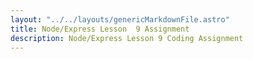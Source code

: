 ```yaml
---
layout: "../../layouts/genericMarkdownFile.astro"
title: Node/Express Lesson  9 Assignment
description: Node/Express Lesson 9 Coding Assignment
---
```

